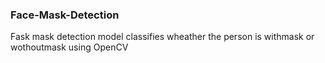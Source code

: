 ###  Face-Mask-Detection

Fask mask detection model classifies wheather the person is withmask or wothoutmask using OpenCV
